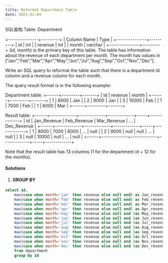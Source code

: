 ```yaml
---
title: Reformat Department Table
date: 2021-01-04
---
```

SQL架构
Table: Department

+---------------+---------+
| Column Name   | Type    |
+---------------+---------+
| id            | int     |
| revenue       | int     |
| month         | varchar |
+---------------+---------+
(id, month) is the primary key of this table.
The table has information about the revenue of each department per month.
The month has values in ["Jan","Feb","Mar","Apr","May","Jun","Jul","Aug","Sep","Oct","Nov","Dec"].
 

Write an SQL query to reformat the table such that there is a department id column and a revenue column for each month.

The query result format is in the following example:

Department table:
+------+---------+-------+
| id   | revenue | month |
+------+---------+-------+
| 1    | 8000    | Jan   |
| 2    | 9000    | Jan   |
| 3    | 10000   | Feb   |
| 1    | 7000    | Feb   |
| 1    | 6000    | Mar   |
+------+---------+-------+

Result table:
+------+-------------+-------------+-------------+-----+-------------+
| id   | Jan_Revenue | Feb_Revenue | Mar_Revenue | ... | Dec_Revenue |
+------+-------------+-------------+-------------+-----+-------------+
| 1    | 8000        | 7000        | 6000        | ... | null        |
| 2    | 9000        | null        | null        | ... | null        |
| 3    | null        | 10000       | null        | ... | null        |
+------+-------------+-------------+-------------+-----+-------------+

Note that the result table has 13 columns (1 for the department id + 12 for the months).

#### Solutions

1. #### GROUP BY

```sql
select id,
    max(case when month='jan' then revenue else null end) as Jan_revenue,
    max(case when month='feb' then revenue else null end) as Feb_revenue,
    max(case when month='mar' then revenue else null end) as Mar_revenue,
    max(case when month='apr' then revenue else null end) as Apr_revenue,
    max(case when month='may' then revenue else null end )as May_revenue,
    max(case when month='jun' then revenue else null end )as Jun_revenue,
    max(case when month='jul' then revenue else null end )as Jul_revenue,
    max(case when month='aug' then revenue else null end )as Aug_revenue,
    max(case when month='sep' then revenue else null end )as Sep_revenue,
    max(case when month='oct' then revenue else null end )as Oct_revenue,
    max(case when month='nov' then revenue else null end )as Nov_revenue,
    max(case when month='dec' then revenue else null end )as Dec_revenue
    from department
    group by id
```
